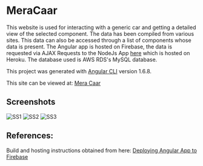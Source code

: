 # MeraCaar

This website is used for interacting with a generic car and getting a detailed view of the selected component. The data has been compiled from various sites. This data can also be accessed through a list of components whose data is present. The Angular app is hosted on Firebase, the data is requested via AJAX Requests to the NodeJs App [here](https://github.com/kartik2112/MeraCaarServer) which is hosted on Heroku. The database used is AWS RDS's MySQL database.

This project was generated with [Angular CLI](https://github.com/angular/angular-cli) version 1.6.8.

This site can be viewed at:
[Mera Caar](https://mera-caar.firebaseapp.com/)

## Screenshots
![SS1](https://github.com/kartik2112/MeraCar/blob/master/SS/SS1.png)
![SS2](https://github.com/kartik2112/MeraCar/blob/master/SS/SS2.png)
![SS3](https://github.com/kartik2112/MeraCar/blob/master/SS/SS3.png)


## References:

Build and hosting instructions obtained from here:
[Deploying Angular App to Firebase](https://alligator.io/angular/deploying-angular-app-to-firebase/)
